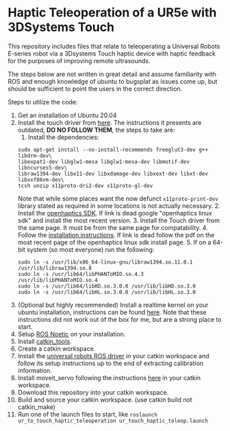 # Haptic Teleoperation of a UR5e with 3DSystems Touch

This repository includes files that relate to teleoperating a Universal Robots E-series robot via a 3Dsystems Touch haptic device with haptic feedback for the purposes of improving remote ultrasounds.

The steps below are not written in great detail and assume familiarity with ROS and enough knowledge of ubuntu to bugsplat as issues come up, but should be sufficient to point the users in the correct direction.

Steps to utilize the code:
1. Get an installation of Ubuntu 20.04
2. Install the touch driver from [here](https://github.com/bharatm11/Geomagic_Touch_ROS_Drivers/tree/hydro-devel). The instructions it presents are outdated, **DO NO FOLLOW THEM**, the steps to take are:
    1. Install the dependencies:  
    ```
    sudo apt-get install --no-install-recommends freeglut3-dev g++ libdrm-dev\
    libexpat1-dev libglw1-mesa libglw1-mesa-dev libmotif-dev libncurses5-dev\
    libraw1394-dev libx11-dev libxdamage-dev libxext-dev libxt-dev libxxf86vm-dev\
    tcsh unzip x11proto-dri2-dev x11proto-gl-dev
    ```
    Note that while some places want the now defunct ```x11proto-print-dev``` library stated as required in some locations is not actually necessary.
    2. Install the [openhaptics SDK](https://support.3dsystems.com/s/article/OpenHaptics-for-Linux-Developer-Edition-v34?language=en_US). If link is dead google "openhaptics linux sdk" and install the most recent version.
    3. Install the Touch driver from the same page. It must be from the same page for compatability.
    4. Follow the [installation instructions](https://s3.amazonaws.com/dl.3dsystems.com/binaries/Sensable/Linux/Installation+Instructions_2022.pdf). If link is dead follow the pdf on the most recent page of the openhaptics linux sdk install page.
    5. If on a 64-bit system (so most everyone) run the following:
    ```
    sudo ln -s /usr/lib/x86_64-linux-gnu/libraw1394.so.11.0.1 /usr/lib/libraw1394.so.8
    sudo ln -s /usr/lib64/libPHANToMIO.so.4.3 /usr/lib/libPHANToMIO.so.4
    sudo ln -s /usr/lib64/libHD.so.3.0.0 /usr/lib/libHD.so.3.0
    sudo ln -s /usr/lib64/libHL.so.3.0.0 /usr/lib/libHL.so.3.0 
    ```
4. (Optional but highly recommended) Install a realtime kernel on your ubuntu installation, instructions can be found [here](https://github.com/UniversalRobots/Universal_Robots_ROS_Driver/blob/master/ur_robot_driver/doc/real_time.md). Note that these instructions did not work out of the box for me, but are a strong place to start.
5. Setup [ROS Noetic](http://wiki.ros.org/noetic/Installation/Ubuntu) on your installation.
6. Install [catkin_tools](https://catkin-tools.readthedocs.io/en/latest/installing.html).
7. Create a catkin workspace.
8. Install the [universal robots ROS driver](https://github.com/UniversalRobots/Universal_Robots_ROS_Driver) in your catkin workspace and follow its setup instructions up to the end of extracting calibration information.
9. Install moveit_servo following the instructions [here](https://ros-planning.github.io/moveit_tutorials/doc/getting_started/getting_started.html) in your catkin workspace.
10. Download this repository into your catkin workspace.
11. Build and source your catkin workspace. (use catkin build not catkin_make)
12. Run one of the launch files to start, like ```roslaunch ur_to_touch_haptic_teleoperation ur_touch_haptic_teleop.launch```
